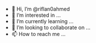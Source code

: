 - 👋 Hi, I’m @riflan0ahmed
- 👀 I’m interested in ...
- 🌱 I’m currently learning ...
- 💞️ I’m looking to collaborate on ...
- 📫 How to reach me ...

<!---
riflan0ahmed/riflan0ahmed is a ✨ special ✨ repository because its `README.md` (this file) appears on your GitHub profile.
You can click the Preview link to take a look at your changes.
--->
